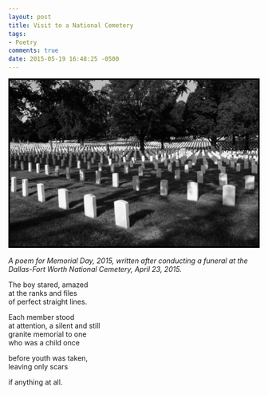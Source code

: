 ```yaml
---
layout: post
title: Visit to a National Cemetery
tags:
- Poetry 
comments: true
date: 2015-05-19 16:48:25 -0500
---
```


![Military Cemetery](/images/cemetery.jpg)

*A poem for Memorial Day, 2015, written after conducting a funeral at the Dallas-Fort Worth National Cemetery, April 23, 2015.*

The boy stared, amazed  
at the ranks and files  
of perfect straight lines.  

Each member stood  
at attention, a silent and still  
granite memorial to one  
who was a child once

before youth was taken,  
leaving only scars

if anything at all. 

